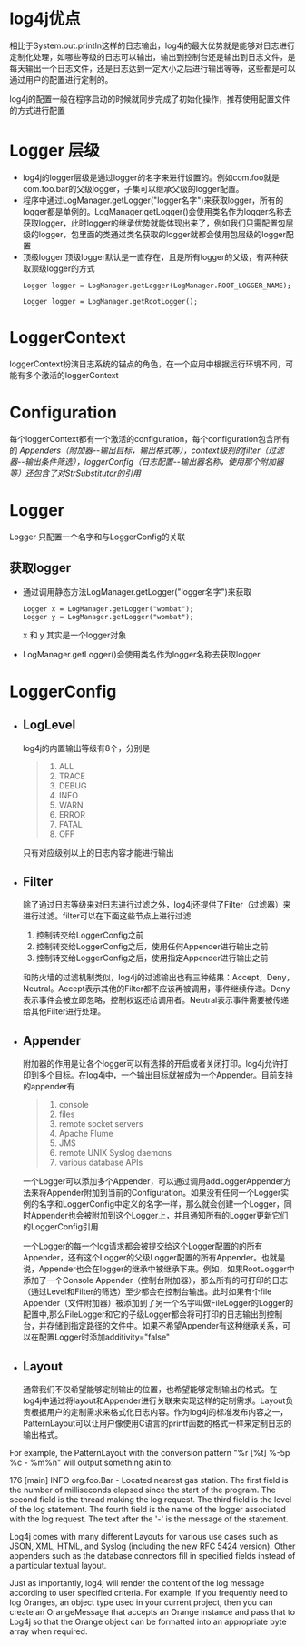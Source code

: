 # log4j优点
相比于System.out.println这样的日志输出，log4j的最大优势就是能够对日志进行定制化处理，如哪些等级的日志可以输出，输出到控制台还是输出到日志文件，是每天输出一个日志文件，还是日志达到一定大小之后进行输出等等，这些都是可以通过用户的配置进行定制的。

log4j的配置一般在程序启动的时候就同步完成了初始化操作，推荐使用配置文件的方式进行配置

# Logger 层级
 - log4j的logger层级是通过logger的名字来进行设置的。例如com.foo就是com.foo.bar的父级logger，子集可以继承父级的logger配置。
 - 程序中通过LogManager.getLogger("logger名字")来获取logger，所有的logger都是单例的。LogManager.getLogger()会使用类名作为logger名称去获取logger，此时logger的继承优势就能体现出来了，例如我们只需配置包层级的logger，包里面的类通过类名获取的logger就都会使用包层级的logger配置
 - 顶级logger 顶级logger默认是一直存在，且是所有logger的父级，有两种获取顶级logger的方式
    ```
    Logger logger = LogManager.getLogger(LogManager.ROOT_LOGGER_NAME);
    
    Logger logger = LogManager.getRootLogger();
    ```

# LoggerContext
loggerContext扮演日志系统的锚点的角色，在一个应用中根据运行环境不同，可能有多个激活的loggerContext

# Configuration
每个loggerContext都有一个激活的configuration，每个configuration包含所有的 *Appenders（附加器--输出目标，输出格式等），context级别的filter（过滤器--输出条件筛选），loggerConfig（日志配置--输出器名称，使用那个附加器等）还包含了对StrSubstitutor的引用*

# Logger
Logger 只配置一个名字和与LoggerConfig的关联
  ## 获取logger
  - 通过调用静态方法LogManager.getLogger("logger名字")来获取
    ```
    Logger x = LogManager.getLogger("wombat");
    Logger y = LogManager.getLogger("wombat");
    ```
    x 和 y 其实是一个logger对象

  - LogManager.getLogger()会使用类名作为logger名称去获取logger

# LoggerConfig
 - ## LogLevel
  
   log4j的内置输出等级有8个，分别是

   > 1. ALL
   > 2. TRACE
   > 3. DEBUG
   > 4. INFO  
   > 5. WARN
   > 6. ERROR
   > 7. FATAL
   > 8. OFF
   
   只有对应级别以上的日志内容才能进行输出

- ## Filter
    除了通过日志等级来对日志进行过滤之外，log4j还提供了Filter（过滤器）来进行过滤。filter可以在下面这些节点上进行过滤
    1. 控制转交给LoggerConfig之前
    2. 控制转交给LoggerConfig之后，使用任何Appender进行输出之前
    3. 控制转交给LoggerConfig之后，使用指定Appender进行输出之前
   
  和防火墙的过滤机制类似，log4j的过滤输出也有三种结果：Accept，Deny，Neutral。Accept表示其他的Filter都不应该再被调用，事件继续传递。Deny表示事件会被立即忽略，控制权返还给调用者。Neutral表示事件需要被传递给其他Filter进行处理。

- ## Appender
   附加器的作用是让各个logger可以有选择的开启或者关闭打印。log4j允许打印到多个目标。在log4j中，一个输出目标就被成为一个Appender。目前支持的appender有
   > 1. console
   > 2. files
   > 3. remote socket servers
   > 4. Apache Flume
   > 5. JMS
   > 6. remote UNIX Syslog daemons
   > 7. various database APIs

   一个Logger可以添加多个Appender，可以通过调用addLoggerAppender方法来将Appender附加到当前的Configuration。如果没有任何一个Logger实例的名字和LoggerConfig中定义的名字一样，那么就会创建一个Logger，同时Appender也会被附加到这个Logger上，并且通知所有的Logger更新它们的LoggerConfig引用

   一个Logger的每一个log请求都会被提交给这个Logger配置的的所有Appender，还有这个Logger的父级Logger配置的所有Appender。也就是说，Appender也会在logger的继承中被继承下来。例如，如果RootLogger中添加了一个Console Appender（控制台附加器），那么所有的可打印的日志（通过Level和Filter的筛选）至少都会在控制台输出。此时如果有个file Appender（文件附加器）被添加到了另一个名字叫做FileLogger的Logger的配置中,那么FileLogger和它的子级Logger都会将可打印的日志输出到控制台，并存储到指定路径的文件中。如果不希望Appender有这种继承关系，可以在配置Logger时添加additivity="false"

- ## Layout
  通常我们不仅希望能够定制输出的位置，也希望能够定制输出的格式。在log4j中通过将layout和Appender进行关联来实现这样的定制需求。Layout负责根据用户的定制需求来格式化日志内容。作为log4j的标准发布内容之一，PatternLayout可以让用户像使用C语言的printf函数的格式一样来定制日志的输出格式。

For example, the PatternLayout with the conversion pattern "%r [%t] %-5p %c - %m%n" will output something akin to:

176 [main] INFO  org.foo.Bar - Located nearest gas station.
The first field is the number of milliseconds elapsed since the start of the program. The second field is the thread making the log request. The third field is the level of the log statement. The fourth field is the name of the logger associated with the log request. The text after the '-' is the message of the statement.

Log4j comes with many different Layouts for various use cases such as JSON, XML, HTML, and Syslog (including the new RFC 5424 version). Other appenders such as the database connectors fill in specified fields instead of a particular textual layout.

Just as importantly, log4j will render the content of the log message according to user specified criteria. For example, if you frequently need to log Oranges, an object type used in your current project, then you can create an OrangeMessage that accepts an Orange instance and pass that to Log4j so that the Orange object can be formatted into an appropriate byte array when required.

